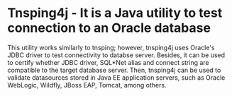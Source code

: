 # Tnsping4j - It is a Java utility to test connection to an Oracle database

This utility works similarly to tnsping; however, tnsping4j uses Oracle's JDBC driver to test connectivity to databse server. Besides, it can be used to certify whether JDBC driver, SQL*Net alias and connect string are compatible to the target database server. Then, tnsping4j can be used to validate datasources stored in Java EE application servers, such as Oracle WebLogic, Wildfly, JBoss EAP, Tomcat, among others.
